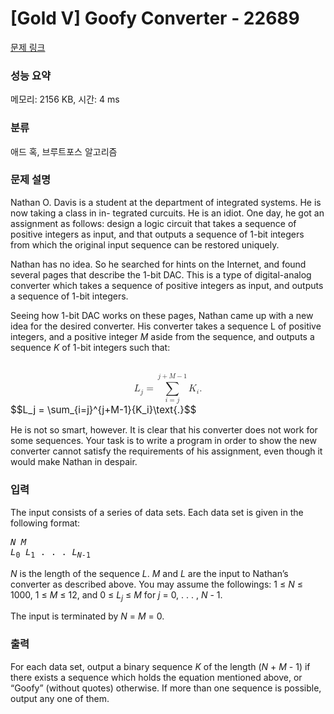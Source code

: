 # [Gold V] Goofy Converter - 22689 

[문제 링크](https://www.acmicpc.net/problem/22689) 

### 성능 요약

메모리: 2156 KB, 시간: 4 ms

### 분류

애드 혹, 브루트포스 알고리즘

### 문제 설명

<p>Nathan O. Davis is a student at the department of integrated systems. He is now taking a class in in- tegrated curcuits. He is an idiot. One day, he got an assignment as follows: design a logic circuit that takes a sequence of positive integers as input, and that outputs a sequence of 1-bit integers from which the original input sequence can be restored uniquely.</p>

<p>Nathan has no idea. So he searched for hints on the Internet, and found several pages that describe the 1-bit DAC. This is a type of digital-analog converter which takes a sequence of positive integers as input, and outputs a sequence of 1-bit integers.</p>

<p>Seeing how 1-bit DAC works on these pages, Nathan came up with a new idea for the desired converter. His converter takes a sequence L of positive integers, and a positive integer <i>M</i> aside from the sequence, and outputs a sequence <i>K</i> of 1-bit integers such that:</p>

<p><mjx-container class="MathJax" jax="CHTML" display="true" style="font-size: 109%; position: relative;"> <mjx-math display="true" class="MJX-TEX" aria-hidden="true" style="margin-left: 0px; margin-right: 0px;"><mjx-msub><mjx-mi class="mjx-i"><mjx-c class="mjx-c1D43F TEX-I"></mjx-c></mjx-mi><mjx-script style="vertical-align: -0.15em;"><mjx-mi class="mjx-i" size="s"><mjx-c class="mjx-c1D457 TEX-I"></mjx-c></mjx-mi></mjx-script></mjx-msub><mjx-mo class="mjx-n" space="4"><mjx-c class="mjx-c3D"></mjx-c></mjx-mo><mjx-munderover space="4"><mjx-over style="padding-bottom: 0.111em;"><mjx-texatom size="s" texclass="ORD"><mjx-mi class="mjx-i"><mjx-c class="mjx-c1D457 TEX-I"></mjx-c></mjx-mi><mjx-mo class="mjx-n"><mjx-c class="mjx-c2B"></mjx-c></mjx-mo><mjx-mi class="mjx-i"><mjx-c class="mjx-c1D440 TEX-I"></mjx-c></mjx-mi><mjx-mo class="mjx-n"><mjx-c class="mjx-c2212"></mjx-c></mjx-mo><mjx-mn class="mjx-n"><mjx-c class="mjx-c31"></mjx-c></mjx-mn></mjx-texatom></mjx-over><mjx-box><mjx-munder><mjx-row><mjx-base style="padding-left: 0.522em;"><mjx-mo class="mjx-lop"><mjx-c class="mjx-c2211 TEX-S2"></mjx-c></mjx-mo></mjx-base></mjx-row><mjx-row><mjx-under style="padding-top: 0.167em; padding-left: 0.701em;"><mjx-texatom size="s" texclass="ORD"><mjx-mi class="mjx-i"><mjx-c class="mjx-c1D456 TEX-I"></mjx-c></mjx-mi><mjx-mo class="mjx-n"><mjx-c class="mjx-c3D"></mjx-c></mjx-mo><mjx-mi class="mjx-i"><mjx-c class="mjx-c1D457 TEX-I"></mjx-c></mjx-mi></mjx-texatom></mjx-under></mjx-row></mjx-munder></mjx-box></mjx-munderover><mjx-texatom space="2" texclass="ORD"><mjx-msub><mjx-mi class="mjx-i"><mjx-c class="mjx-c1D43E TEX-I"></mjx-c></mjx-mi><mjx-script style="vertical-align: -0.15em; margin-left: -0.04em;"><mjx-mi class="mjx-i" size="s"><mjx-c class="mjx-c1D456 TEX-I"></mjx-c></mjx-mi></mjx-script></mjx-msub></mjx-texatom><mjx-mtext class="mjx-n"><mjx-c class="mjx-c2E"></mjx-c></mjx-mtext></mjx-math><mjx-assistive-mml unselectable="on" display="block"><math xmlns="http://www.w3.org/1998/Math/MathML" display="block"><msub><mi>L</mi><mi>j</mi></msub><mo>=</mo><munderover><mo data-mjx-texclass="OP">∑</mo><mrow data-mjx-texclass="ORD"><mi>i</mi><mo>=</mo><mi>j</mi></mrow><mrow data-mjx-texclass="ORD"><mi>j</mi><mo>+</mo><mi>M</mi><mo>−</mo><mn>1</mn></mrow></munderover><mrow data-mjx-texclass="ORD"><msub><mi>K</mi><mi>i</mi></msub></mrow><mtext>.</mtext></math></mjx-assistive-mml><span aria-hidden="true" class="no-mathjax mjx-copytext">$$L_j = \sum_{i=j}^{j+M-1}{K_i}\text{.}$$</span> </mjx-container></p>

<p>He is not so smart, however. It is clear that his converter does not work for some sequences. Your task is to write a program in order to show the new converter cannot satisfy the requirements of his assignment, even though it would make Nathan in despair.</p>

### 입력 

 <p>The input consists of a series of data sets. Each data set is given in the following format:</p>

<pre><i>N M</i>
<i>L</i><sub>0</sub> <i>L</i><sub>1</sub> . . . <i>L</i><sub><i>N</i>-1</sub>
</pre>

<p><i>N</i> is the length of the sequence <i>L</i>. <i>M</i> and <i>L</i> are the input to Nathan’s converter as described above. You may assume the followings: 1 ≤ <i>N</i> ≤ 1000, 1 ≤ <i>M</i> ≤ 12, and 0 ≤ <i>L<sub>j</sub></i> ≤ <i>M</i> for <i>j</i> = 0, . . . , <i>N</i> - 1.</p>

<p>The input is terminated by <i>N</i> = <i>M</i> = 0.</p>

### 출력 

 <p>For each data set, output a binary sequence <i>K</i> of the length (<i>N</i> + <i>M</i> - 1) if there exists a sequence which holds the equation mentioned above, or “Goofy” (without quotes) otherwise. If more than one sequence is possible, output any one of them.</p>

